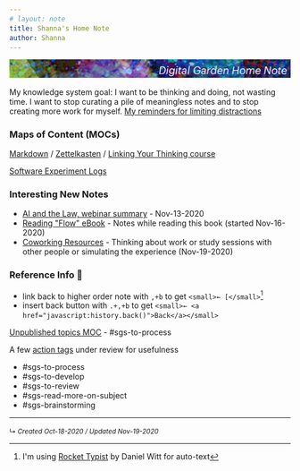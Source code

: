```yaml
---
# layout: note
title: Shanna's Home Note
author: Shanna
---
```


![](shanna-fyi/images/tumblr_static_1012x65-title.jpg)

My knowledge system goal: I want to be thinking and doing, not wasting time. I want to stop curating a pile of meaningless notes and to stop creating more work for myself. [My reminders for limiting distractions](zk-public/tips-for-focusing-on-thinking)
<br>


### Maps of Content (MOCs)

[Markdown](zk-public/-markdown.md) / [Zettelkasten](zk-public/-zettelkasten.md) / [Linking Your Thinking course](zk-public/-lyt-workshop-map.md)

[Software Experiment Logs](zk-public/program-software-experiments.md)

### Interesting New Notes
- [AI and the Law, webinar summary](zk-public/artificial-intelligence-and-law-webinar) - Nov-13-2020
- [Reading "Flow" eBook](zk-public/ebook-summary-flow) - Notes while reading this book (started Nov-16-2020)
- [Coworking Resources](zk-public/coworking-resources.md) - Thinking about work or study sessions with other people or simulating the experience (Nov-19-2020)


### Reference Info 📌
- link back to higher order note with `,+b` to get `<small>← [</small>`[^rt]
- insert back button with `.+,+b` to get `<small>← <a href="javascript:history.back()">Back</a></small>`

[^rt]: I'm using [Rocket Typist](https://witt-software.com/rockettypist/) by Daniel Witt for auto-text

[Unpublished topics MOC](zk-lyt-pks/mocs/private%20topics%20MOC.md) - #sgs-to-process 


A few [action tags](planning-docs/Action%20Tags%20for%20PKM) under review for usefulness

- #sgs-to-process 
- #sgs-to-develop 
- #sgs-to-review 
- #sgs-read-more-on-subject 
- #sgs-brainstorming 





---

<small>↳ <i>Created Oct-18-2020 / Updated Nov-19-2020</i></small>

